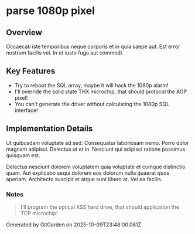 # parse 1080p pixel

## Overview
Occaecati iste temporibus neque corporis et in quia saepe aut. Est error nostrum facilis vel. In et iusto fuga aut commodi.

## Key Features
- Try to reboot the SQL array, maybe it will hack the 1080p alarm!
- I'll override the solid state THX microchip, that should protocol the AGP pixel!
- You can't generate the driver without calculating the 1080p SQL interface!

## Implementation Details
Ut quibusdam voluptate ad sed. Consequatur laboriosam nemo. Porro dolor magnam adipisci. Delectus ut et in. Nesciunt qui adipisci ratione possimus quisquam est.
 Delectus nesciunt dolorem voluptatem quia voluptate et cumque distinctio quam. Aut explicabo sequi dolorem eos dolorum nulla quaerat quos aperiam. Architecto suscipit et atque sunt libero at. Vel ea facilis.

### Notes
> I'll program the optical XSS hard drive, that should application the TCP microchip!

Generated by GitGarden on 2025-10-09T23:48:00.061Z